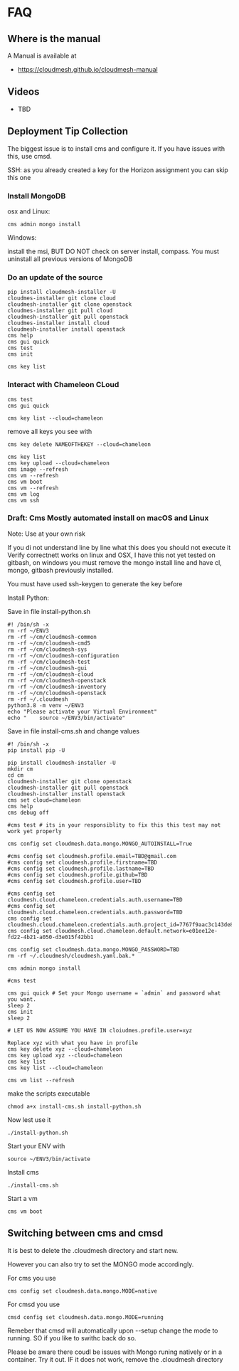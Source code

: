 # FAQ

## Where is the manual

A Manual is available at 

* <https://cloudmesh.github.io/cloudmesh-manual>


## Videos

* TBD


## Deployment Tip Collection

The biggest issue is to install cms and configure it. If you have issues with this, use cmsd.

SSH:
as you already created a key for the Horizon assignment you can skip this one

### Install MongoDB

osx and Linux:

```
cms admin mongo install
```

Windows:

install the msi, BUT DO NOT check on server install, compass. You must uninstall all previous versions of MongoDB

### Do an update of the source

```
pip install cloudmesh-installer -U
cloudmes-installer git clone cloud
cloudmesh-installer git clone openstack
cloudmes-installer git pull cloud
cloudmesh-installer git pull openstack
cloudmes-installer install cloud
cloudmesh-installer install openstack
cms help
cms gui quick
cms test 
cms init
```

```
cms key list 
```

### Interact with Chameleon CLoud

```
cms test
cms gui quick
```

```
cms key list --cloud=chameleon
```
remove all keys you see with
```
cms key delete NAMEOFTHEKEY --cloud=chameleon
```

```
cms key list
cms key upload --cloud=chameleon
cms image --refresh
cms vm --refresh
cms vm boot
cms vm --refresh
cms vm log
cms vm ssh 
```



### Draft: Cms Mostly automated install on macOS and Linux

Note: Use at your own risk

If you di not understand line by line what this does you should not execute it
Verify correctnett works on linux and OSX, I have this not yet tested  on
gitbash, on windows you must remove the mongo install line and have cl, mongo,
gitbash previously installed.

You must have used ssh-keygen to generate the key before 

Install Python:

Save in file install-python.sh

```
#! /bin/sh -x
rm -rf ~/ENV3
rm -rf ~/cm/cloudmesh-common 
rm -rf ~/cm/cloudmesh-cmd5 
rm -rf ~/cm/cloudmesh-sys
rm -rf ~/cm/cloudmesh-configuration
rm -rf ~/cm/cloudmesh-test 
rm -rf ~/cm/cloudmesh-gui 
rm -rf ~/cm/cloudmesh-cloud 
rm -rf ~/cm/cloudmesh-openstack
rm -rf ~/cm/cloudmesh-inventory 
rm -rf ~/cm/cloudmesh-openstack
rm -rf ~/.cloudmesh
python3.8 -m venv ~/ENV3
echo "Please activate your Virtual Environment"
echo "    source ~/ENV3/bin/activate"
```

Save in file install-cms.sh and change values

```
#! /bin/sh -x
pip install pip -U

pip install cloudmesh-installer -U
mkdir cm
cd cm
cloudmesh-installer git clone openstack 
cloudmesh-installer git pull openstack
cloudmesh-installer install openstack
cms set cloud=chameleon
cms help 
cms debug off

#cms test # its in your responsiblity to fix this this test may not work yet properly

cms config set cloudmesh.data.mongo.MONGO_AUTOINSTALL=True

#cms config set cloudmesh.profile.email=TBD@gmail.com
#cms config set cloudmesh.profile.firstname=TBD
#cms config set cloudmesh.profile.lastname=TBD
#cms config set cloudmesh.profile.github=TBD
#cms config set cloudmesh.profile.user=TBD

#cms config set cloudmesh.cloud.chameleon.credentials.auth.username=TBD
#cms config set cloudmesh.cloud.chameleon.credentials.auth.password=TBD
cms config set cloudmesh.cloud.chameleon.credentials.auth.project_id=7767f9aac3c143de8b1f0e6acc70f159
cms config set cloudmesh.cloud.chameleon.default.network=e01ee12e-fd22-4b21-a050-d3e015f42bb1

cms config set cloudmesh.data.mongo.MONGO_PASSWORD=TBD
rm -rf ~/.cloudmesh/cloudmesh.yaml.bak.*

cms admin mongo install

#cms test

cms gui quick # Set your Mongo username = `admin` and password what you want.
sleep 2
cms init
sleep 2

# LET US NOW ASSUME YOU HAVE IN cloiudmes.profile.user=xyz

Replace xyz with what you have in profile
cms key delete xyz --cloud=chameleon
cms key upload xyz --cloud=chameleon
cms key list 
cms key list --cloud=chameleon

cms vm list --refresh
```

make the scripts executable

```
chmod a+x install-cms.sh install-python.sh
```

Now lest use it

```
./install-python.sh
```

Start your ENV with 

```
source ~/ENV3/bin/activate
```

Install cms

```
./install-cms.sh
```

Start a vm

```
cms vm boot
```

## Switching between cms and cmsd

It is best to delete the .cloudmesh directory and start new.

However you can also try to set the MONGO mode accordingly.

For cms you use

```
cms config set cloudmesh.data.mongo.MODE=native
```

For cmsd you use

```
cmsd config set cloudmesh.data.mongo.MODE=running
```

Remeber that cmsd will automatically upon --setup change the mode to running. SO if you like to swithc back do so.

Please be aware there coudl be issues with Mongo runing natively or in a
container. Try it out. IF it does not work, remove the .cloudmesh directory

